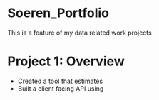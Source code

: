 # Soeren_Portfolio
This is a feature of my data related work projects

# Project 1: Overview
* Created a tool that estimates
* Built a client facing API using
